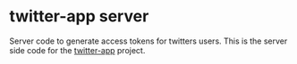 # twitter-app server

Server code to generate access tokens for twitters users. This is the server side code for the [twitter-app](https://github.com/craigdanj/twitter-app) project.
